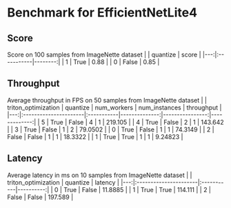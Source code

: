 # Benchmark for EfficientNetLite4

## Score

Score on 100 samples from ImageNette dataset
|    | quantize   |   score |
|---:|:-----------|--------:|
|  1 | True       |    0.88 |
|  0 | False      |    0.85 |

## Throughput
Average throughput in FPS on 50 samples from ImageNette dataset
|    | triton_optimization   | quantize   |   num_workers |   num_instances |   throughput |
|---:|:----------------------|:-----------|--------------:|----------------:|-------------:|
|  5 | True                  | False      |             4 |               1 |    219.105   |
|  4 | True                  | False      |             2 |               1 |    143.642   |
|  3 | True                  | False      |             1 |               2 |     79.0502  |
|  0 | True                  | False      |             1 |               1 |     74.3149  |
|  2 | False                 | False      |             1 |               1 |     18.3322  |
|  1 | True                  | True       |             1 |               1 |      9.24823 |

## Latency

Average latency in ms on 10 samples from ImageNette dataset
|    | triton_optimization   | quantize   |   latency |
|---:|:----------------------|:-----------|----------:|
|  0 | True                  | False      |   11.8885 |
|  1 | True                  | True       |  114.111  |
|  2 | False                 | False      |  197.589  |